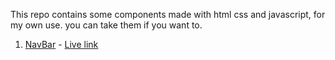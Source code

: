 This repo contains some components made with html css and javascript, for my own use. you can take them if you want to.

1. [NavBar](https://github.com/jish0101/webComponents/tree/main/navbar) - [Live link](https://jish0101.github.io/webComponents/navbar/)
